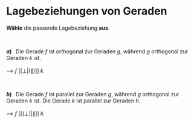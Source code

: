 <!--
version:  0.0.1

language: de

@style
input {
    text-align: center;
}
@end

formula: \carry   \textcolor{red}{\scriptsize #1}
formula: \digit   \rlap{\carry{#1}}\phantom{#2}#2
formula: \permil  \text{‰}

import: https://raw.githubusercontent.com/LiaTemplates/Tikz-Jax/main/README.md

script: https://cdn.jsdelivr.net/gh/LiaTemplates/Tikz-Jax@main/dist/index.js


tags: Lagebeziehung, leicht, niedrig, Angeben

comment: Strecken oder Geraden können unter besonderen Bedingungen parallel oder orthogonal zueinander sein. Welche Lagebeziehung haben die betrachteten Objekte zueinander?

author: Martin Lommatzsch

-->


# Lagebeziehungen von Geraden

**Wähle** die passende Lagebeziehung **aus**.

<br>


__$a)\;\;$__ Die Gerade $f$ ist orthogonal zur Geraden $g$, während $g$ orthogonal zur Geraden $k$ ist. \
<br>
--> $f$ [[$\bot$|($\parallel$)]] $k$

<br>

__$b)\;\;$__ Die Gerade $f$ ist parallel zur Geraden $g$, während $g$ orthogonal zur Geraden $k$ ist. Die Gerade $k$ ist parallel zur Geraden $h$. \
<br>
--> $f$ [[($\bot$)|$\parallel$]] $h$





<br>
<br>
<br>
<br>
<br>